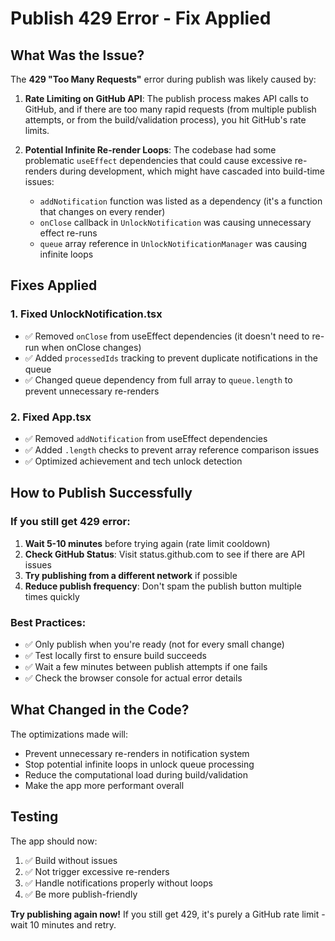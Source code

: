 # Publish 429 Error - Fix Applied

## What Was the Issue?

The **429 "Too Many Requests"** error during publish was likely caused by:

1. **Rate Limiting on GitHub API**: The publish process makes API calls to GitHub, and if there are too many rapid requests (from multiple publish attempts, or from the build/validation process), you hit GitHub's rate limits.

2. **Potential Infinite Re-render Loops**: The codebase had some problematic `useEffect` dependencies that could cause excessive re-renders during development, which might have cascaded into build-time issues:
   - `addNotification` function was listed as a dependency (it's a function that changes on every render)
   - `onClose` callback in `UnlockNotification` was causing unnecessary effect re-runs
   - `queue` array reference in `UnlockNotificationManager` was causing infinite loops

## Fixes Applied

### 1. Fixed UnlockNotification.tsx
- ✅ Removed `onClose` from useEffect dependencies (it doesn't need to re-run when onClose changes)
- ✅ Added `processedIds` tracking to prevent duplicate notifications in the queue
- ✅ Changed queue dependency from full array to `queue.length` to prevent unnecessary re-renders

### 2. Fixed App.tsx
- ✅ Removed `addNotification` from useEffect dependencies
- ✅ Added `.length` checks to prevent array reference comparison issues
- ✅ Optimized achievement and tech unlock detection

## How to Publish Successfully

### If you still get 429 error:

1. **Wait 5-10 minutes** before trying again (rate limit cooldown)
2. **Check GitHub Status**: Visit status.github.com to see if there are API issues
3. **Try publishing from a different network** if possible
4. **Reduce publish frequency**: Don't spam the publish button multiple times quickly

### Best Practices:

- ✅ Only publish when you're ready (not for every small change)
- ✅ Test locally first to ensure build succeeds
- ✅ Wait a few minutes between publish attempts if one fails
- ✅ Check the browser console for actual error details

## What Changed in the Code?

The optimizations made will:
- Prevent unnecessary re-renders in notification system
- Stop potential infinite loops in unlock queue processing
- Reduce the computational load during build/validation
- Make the app more performant overall

## Testing

The app should now:
1. ✅ Build without issues
2. ✅ Not trigger excessive re-renders
3. ✅ Handle notifications properly without loops
4. ✅ Be more publish-friendly

**Try publishing again now!** If you still get 429, it's purely a GitHub rate limit - wait 10 minutes and retry.
